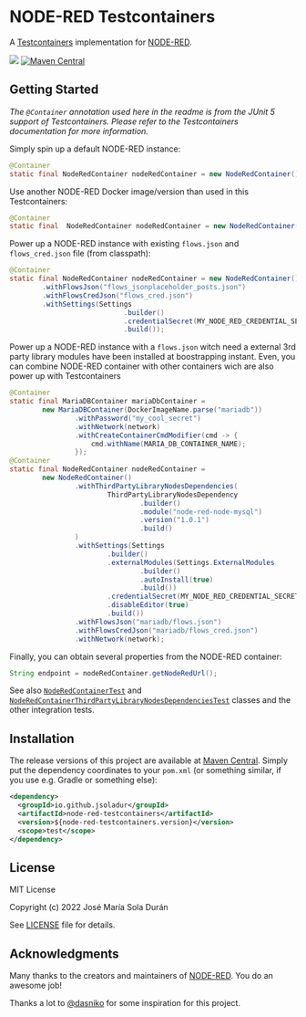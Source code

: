 # NODE-RED Testcontainers

A [Testcontainers](https://www.testcontainers.org/) implementation for [NODE-RED](https://nodered.org/).

![](https://img.shields.io/github/license/jsoladur/node-red-testcontainers?label=License)
[![Maven Central](https://img.shields.io/maven-central/v/io.github.jsoladur/node-red-testcontainers.svg?label=Maven%20Central)](https://search.maven.org/artifact/io.github.jsoladur/node-red-testcontainers)

## Getting Started

_The `@Container` annotation used here in the readme is from the JUnit 5 support of Testcontainers.
Please refer to the Testcontainers documentation for more information._

Simply spin up a default NODE-RED instance:

```java
@Container
static final NodeRedContainer nodeRedContainer = new NodeRedContainer();
```

Use another NODE-RED Docker image/version than used in this Testcontainers:

```java
@Container
static final  NodeRedContainer nodeRedContainer = new NodeRedContainer("nodered/node-red:2.1.0");
```

Power up a NODE-RED instance with existing `flows.json` and `flows_cred.json` file (from classpath):

```java
@Container
static final NodeRedContainer nodeRedContainer = new NodeRedContainer()
        .withFlowsJson("flows_jsonplaceholder_posts.json")
        .withFlowsCredJson("flows_cred.json")
        .withSettings(Settings
                            .builder()
                            .credentialSecret(MY_NODE_RED_CREDENTIAL_SECRET)
                            .build());
```

Power up a NODE-RED instance with a `flows.json` witch need a external 3rd party library modules have been installed at boostrapping instant. Even, you can combine NODE-RED container with other containers wich are also power up with Testcontainers

```java
@Container
static final MariaDBContainer mariaDbContainer =
        new MariaDBContainer(DockerImageName.parse("mariadb"))
                .withPassword("my_cool_secret")
                .withNetwork(network)
                .withCreateContainerCmdModifier(cmd -> {
                    cmd.withName(MARIA_DB_CONTAINER_NAME);
                });
@Container
static final NodeRedContainer nodeRedContainer =
        new NodeRedContainer()
                .withThirdPartyLibraryNodesDependencies(
                        ThirdPartyLibraryNodesDependency
                                .builder()
                                .module("node-red-node-mysql")
                                .version("1.0.1")
                                .build()
                )
                .withSettings(Settings
                        .builder()
                        .externalModules(Settings.ExternalModules
                                .builder()
                                .autoInstall(true)
                                .build())
                        .credentialSecret(MY_NODE_RED_CREDENTIAL_SECRET)
                        .disableEditor(true)
                        .build())
                .withFlowsJson("mariadb/flows.json")
                .withFlowsCredJson("mariadb/flows_cred.json")
                .withNetwork(network);
```

Finally, you can obtain several properties from the NODE-RED container:

```java
String endpoint = nodeRedContainer.getNodeRedUrl();
```

See also [`NodeRedContainerTest`](./src/test/java/io/github/jsoladur/nodered/NodeRedContainerTest.java) and [`NodeRedContainerThirdPartyLibraryNodesDependenciesTest`](./src/test/java/io/github/jsoladur/nodered/NodeRedContainerThirdPartyLibraryNodesDependenciesTest.java) classes and the other integration tests.

## Installation

The release versions of this project are available at [Maven Central](https://search.maven.org/artifact/io.github.jsoladur/node-red-testcontainers).
Simply put the dependency coordinates to your `pom.xml` (or something similar, if you use e.g. Gradle or something else):

```xml
<dependency>
  <groupId>io.github.jsoladur</groupId>
  <artifactId>node-red-testcontainers</artifactId>
  <version>${node-red-testcontainers.version}</version>
  <scope>test</scope>
</dependency>
```

## License

MIT License

Copyright (c) 2022 José María Sola Durán

See [LICENSE](LICENSE) file for details.

## Acknowledgments

Many thanks to the creators and maintainers of [NODE-RED](https://nodered.org/).
You do an awesome job!

Thanks a lot to [@dasniko](https://github.com/dasniko) for some inspiration for this project.